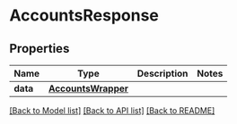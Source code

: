 # AccountsResponse

## Properties
Name | Type | Description | Notes
------------ | ------------- | ------------- | -------------
**data** | [**AccountsWrapper**](AccountsWrapper.md) |  | 

[[Back to Model list]](../README.md#documentation-for-models) [[Back to API list]](../README.md#documentation-for-api-endpoints) [[Back to README]](../README.md)

